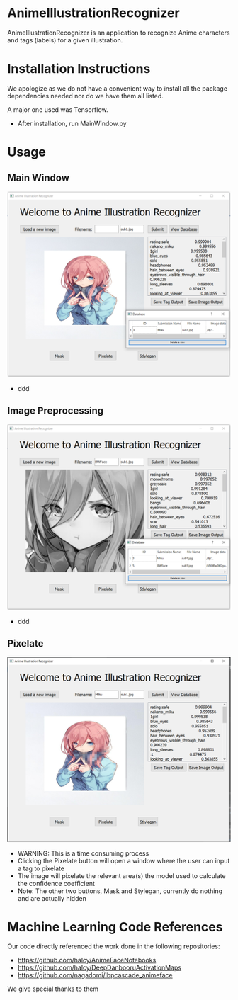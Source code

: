 # AnimeIllustrationRecognizer
AnimeIllustrationRecognizer is an application to recognize Anime characters and tags (labels) for a given illustration.

# Installation Instructions
We apologize as we do not have a convenient way to install all the package dependencies needed nor do we have them all listed. 

A major one used was Tensorflow. 

- After installation, run MainWindow.py

# Usage

## Main Window 
![](https://github.com/davidiswhat/AnimeIllustrationRecognizer/blob/main/Screenshots/MainWindow.PNG)
- ddd
## Image Preprocessing
![](https://github.com/davidiswhat/AnimeIllustrationRecognizer/blob/main/Screenshots/ImagePreprocessing.PNG)
- ddd
## Pixelate
![](https://github.com/davidiswhat/AnimeIllustrationRecognizer/blob/main/Screenshots/Pixelate.PNG)
- WARNING: This is a time consuming process
- Clicking the Pixelate button will open a window where the user can input a tag to pixelate
- The image will pixelate the relevant area(s) the model used to calculate the confidence coefficient 
- Note: The other two buttons, Mask and Stylegan, currently do nothing and are actually hidden

# Machine Learning Code References
Our code directly referenced the work done in the following repositories:
- https://github.com/halcy/AnimeFaceNotebooks
- https://github.com/halcy/DeepDanbooruActivationMaps
- https://github.com/nagadomi/lbpcascade_animeface

We give special thanks to them
